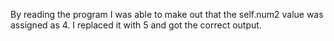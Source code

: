 By reading the program I was able to make out that the self.num2 value was assigned as 4. I replaced it with 5 and got the correct output.